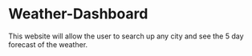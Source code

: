 # Weather-Dashboard
This website will allow the user to search up any city and see the 5 day forecast of the weather.
